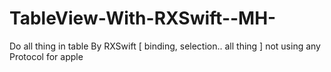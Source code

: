 # TableView-With-RXSwift--MH-
Do all thing in table By RXSwift 
[ binding, selection.. all thing ] not using any Protocol for apple
